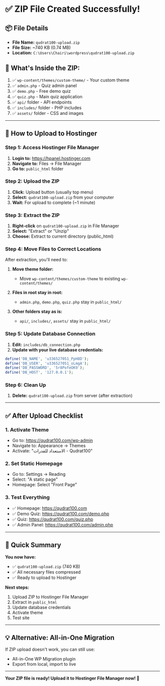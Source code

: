 # ✅ ZIP File Created Successfully!

## 📦 File Details
- **File Name:** `qudrat100-upload.zip`
- **File Size:** ~740 KB (0.74 MB)
- **Location:** `C:\Users\Chairi\wordpress\qudrat100-upload.zip`

## 📂 What's Inside the ZIP:
1. ✅ `wp-content/themes/custom-theme/` - Your custom theme
2. ✅ `admin.php` - Quiz admin panel
3. ✅ `demo.php` - Free demo quiz
4. ✅ `quiz.php` - Main quiz application
5. ✅ `api/` folder - API endpoints
6. ✅ `includes/` folder - PHP includes
7. ✅ `assets/` folder - CSS and images

---

## 🚀 How to Upload to Hostinger

### Step 1: Access Hostinger File Manager
1. **Login to:** https://hpanel.hostinger.com
2. **Navigate to:** Files → File Manager
3. **Go to:** `public_html` folder

### Step 2: Upload the ZIP
1. **Click:** Upload button (usually top menu)
2. **Select:** `qudrat100-upload.zip` from your computer
3. **Wait:** For upload to complete (~1 minute)

### Step 3: Extract the ZIP
1. **Right-click** on `qudrat100-upload.zip` in File Manager
2. **Select:** "Extract" or "Unzip"
3. **Choose:** Extract to current directory (public_html)

### Step 4: Move Files to Correct Locations
After extraction, you'll need to:

1. **Move theme folder:**
   - Move `wp-content/themes/custom-theme` to existing `wp-content/themes/`

2. **Files in root stay in root:**
   - `admin.php`, `demo.php`, `quiz.php` stay in `public_html/`

3. **Other folders stay as is:**
   - `api/`, `includes/`, `assets/` stay in `public_html/`

### Step 5: Update Database Connection
1. **Edit:** `includes/db_connection.php`
2. **Update with your live database credentials:**
```php
define('DB_NAME', 'u336527051_PpH8D');
define('DB_USER', 'u336527051_oLmgA');
define('DB_PASSWORD', '5r8PofeOK9');
define('DB_HOST', '127.0.0.1');
```

### Step 6: Clean Up
1. **Delete:** `qudrat100-upload.zip` from server (after extraction)

---

## ✅ After Upload Checklist

### 1. Activate Theme
- Go to: https://qudrat100.com/wp-admin
- Navigate to: Appearance → Themes
- Activate: "الاستعداد للقدرات - Qudrat100"

### 2. Set Static Homepage
- Go to: Settings → Reading
- Select: "A static page"
- Homepage: Select "Front Page"

### 3. Test Everything
- ✅ Homepage: https://qudrat100.com
- ✅ Demo Quiz: https://qudrat100.com/demo.php
- ✅ Quiz: https://qudrat100.com/quiz.php
- ✅ Admin Panel: https://qudrat100.com/admin.php

---

## 🎯 Quick Summary

**You now have:**
- ✅ `qudrat100-upload.zip` (740 KB)
- ✅ All necessary files compressed
- ✅ Ready to upload to Hostinger

**Next steps:**
1. Upload ZIP to Hostinger File Manager
2. Extract in `public_html`
3. Update database credentials
4. Activate theme
5. Test site

---

## 💡 Alternative: All-in-One Migration

If ZIP upload doesn't work, you can still use:
- All-in-One WP Migration plugin
- Export from local, import to live

---

**Your ZIP file is ready! Upload it to Hostinger File Manager now! 🚀**